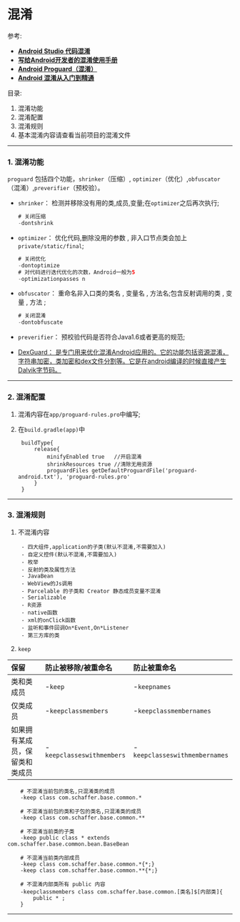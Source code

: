# 混淆 #

参考: 
- [ **Android Studio 代码混淆** ](https://juejin.im/post/5947e7e8128fe1006a52d922)
- [ **写给Android开发者的混淆使用手册** ](https://juejin.im/entry/59df172f6fb9a04522067f98?utm_source=gold_browser_extension)	
- [ **Android Proguard（混淆）**](https://juejin.im/entry/572d31b579df540060ae260a)
- [ **Android 混淆从入门到精通** ](https://juejin.im/entry/57e341102e958a00541c12b0)

目录:
1.  混淆功能
2.  混淆配置
3.  混淆规则
4.  基本混淆内容请查看当前项目的混淆文件

---
### 1. 混淆功能 ###
`proguard` 包括四个功能，`shrinker`（压缩）, `optimizer`（优化）,`obfuscator`（混淆）,`preverifier`（预校验）。

- `shrinker`：		检测并移除没有用的类,成员,变量;在`optimizer`之后再次执行;

	```java
	# 关闭压缩
	-dontshrink
	```
- `optimizer`：	优化代码,删除没用的参数 , 非入口节点类会加上`private/static/final`;

	```java
	# 关闭优化
	-dontoptimize
	# 对代码进行迭代优化的次数，Android一般为5
	-optimizationpasses n 
	```
- `obfuscator`：	重命名非入口类的类名 , 变量名 , 方法名;包含反射调用的类 , 变量 , 方法 ;
	```java
	# 关闭混淆
	-dontobfuscate 
	```

- `preverifier`：	预校验代码是否符合Java1.6或者更高的规范;

- [DexGuard：	是专门用来优化混淆Android应用的。它的功能包括资源混淆，字符串加密，类加密和dex文件分割等。它是在android编译的时候直接产生Dalvik字节码。](https://link.juejin.im/?target=https%3A%2F%2Fwww.guardsquare.com%2Fdexguard)

---
### 2. 混淆配置 

1. 混淆内容在`app/proguard-rules.pro`中编写;
2. 在`build.gradle(app)`中

		buildType{
			release{
				minifyEnabled true   //开启混淆
				shrinkResources true //清除无用资源
				proguardFiles getDefaultProguardFile('proguard-android.txt'), 'proguard-rules.pro'
			}
		}

---
### 3. 混淆规则 

1. 不混淆内容
	
		- 四大组件,application的子类(默认不混淆,不需要加入)
		- 自定义控件(默认不混淆,不需要加入)
		- 枚举
		- 反射的类及属性方法
		- JavaBean
		- WebView的Js调用
		- Parcelable 的子类和 Creator 静态成员变量不混淆
		- Serializable
		- R资源
		- native函数
		- xml的onClick函数
		- 监听和事件回调On*Event,On*Listener
		- 第三方库的类

2. `keep`
	
保留| 防止被移除/被重命名| 防止被重命名
:-|:-|:-
类和类成员| -`keep` | -`keepnames`
仅类成员| -`keepclassmembers`| -`keepclassmembernames`
如果拥有某成员，保留类和类成员| -`keepclasseswithmembers`| -`keepclasseswithmembernames`


		# 不混淆当前包的类名,只混淆类的成员
		-keep class com.schaffer.base.common.*

		# 不混淆当前包的类和子包的类名,只混淆类的成员
		-keep class com.schaffer.base.common.**

		# 不混淆当前类的子类
		-keep public class * extends com.schaffer.base.common.bean.BaseBean
		
		# 不混淆当前类内部成员
		-keep class com.schaffer.base.common.*{*;}
		-keep class com.schaffer.base.common.**{*;}
		
		# 不混淆内部类所有 public 内容
		-keepclassmembers class com.schaffer.base.common.[类名]$[内部类]{
			public * ;
		}

---
